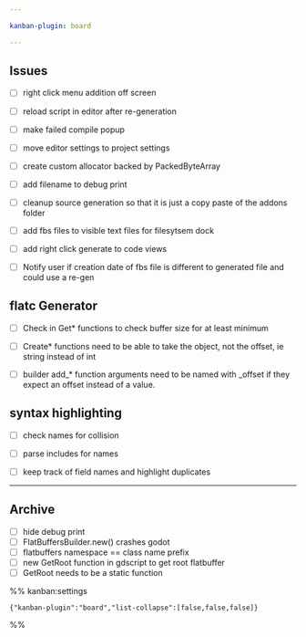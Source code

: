 ```yaml
---

kanban-plugin: board

---
```


## Issues

- [ ] right click menu addition off screen
- [ ] reload script in editor after re-generation
- [ ] make failed compile popup
- [ ] move editor settings to project settings
- [ ] create custom allocator backed by PackedByteArray
- [ ] add filename to debug print
- [ ] cleanup source generation so that it is just a copy paste of the addons folder
- [ ] add fbs files to visible text files for filesytsem dock
- [ ] add right click generate to code views
- [ ] Notify user if creation date of fbs file is different to generated file and could use a re-gen


## flatc Generator

- [ ] Check in Get* functions to check buffer size for at least minimum
- [ ] Create* functions need to be able to take the object, not the offset, ie string instead of int
- [ ] builder add_* function arguments need to be named with \_offset if they expect an offset instead of a value.


## syntax highlighting

- [ ] check names for collision
- [ ] parse includes for names
- [ ] keep track of field names and highlight duplicates


***

## Archive

- [ ] hide debug print
- [ ] FlatBuffersBuilder.new() crashes godot
- [ ] flatbuffers namespace == class name prefix
- [ ] new GetRoot function in gdscript to get root flatbuffer
- [ ] GetRoot needs to be a static function

%% kanban:settings
```
{"kanban-plugin":"board","list-collapse":[false,false,false]}
```
%%